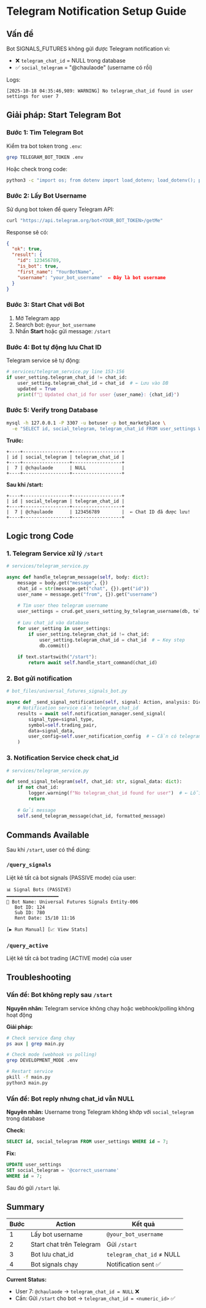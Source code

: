 # Telegram Notification Setup Guide

## Vấn đề
Bot SIGNALS_FUTURES không gửi được Telegram notification vì:
- ❌ `telegram_chat_id` = NULL trong database
- ✅ `social_telegram` = "@chaulaode" (username có rồi)

Logs:
```
[2025-10-18 04:35:46,989: WARNING] No telegram_chat_id found in user settings for user 7
```

## Giải pháp: Start Telegram Bot

### Bước 1: Tìm Telegram Bot
Kiểm tra bot token trong `.env`:
```bash
grep TELEGRAM_BOT_TOKEN .env
```

Hoặc check trong code:
```bash
python3 -c "import os; from dotenv import load_dotenv; load_dotenv(); print(os.getenv('TELEGRAM_BOT_TOKEN'))"
```

### Bước 2: Lấy Bot Username
Sử dụng bot token để query Telegram API:
```bash
curl "https://api.telegram.org/bot<YOUR_BOT_TOKEN>/getMe"
```

Response sẽ có:
```json
{
  "ok": true,
  "result": {
    "id": 123456789,
    "is_bot": true,
    "first_name": "YourBotName",
    "username": "your_bot_username"  ← Đây là bot username
  }
}
```

### Bước 3: Start Chat với Bot
1. Mở Telegram app
2. Search bot: `@your_bot_username`
3. Nhấn **Start** hoặc gửi message: `/start`

### Bước 4: Bot tự động lưu Chat ID
Telegram service sẽ tự động:
```python
# services/telegram_service.py line 153-156
if user_setting.telegram_chat_id != chat_id:
    user_setting.telegram_chat_id = chat_id  # ← Lưu vào DB
    updated = True
    print(f"📱 Updated chat_id for user {user_name}: {chat_id}")
```

### Bước 5: Verify trong Database
```bash
mysql -h 127.0.0.1 -P 3307 -u botuser -p bot_marketplace \
  -e "SELECT id, social_telegram, telegram_chat_id FROM user_settings WHERE id = 7;"
```

**Trước:**
```
+----+-----------------+------------------+
| id | social_telegram | telegram_chat_id |
+----+-----------------+------------------+
|  7 | @chạulaode      | NULL             |
+----+-----------------+------------------+
```

**Sau khi /start:**
```
+----+-----------------+------------------+
| id | social_telegram | telegram_chat_id |
+----+-----------------+------------------+
|  7 | @chạulaode      | 123456789        |  ← Chat ID đã được lưu!
+----+-----------------+------------------+
```

## Logic trong Code

### 1. Telegram Service xử lý `/start`
```python
# services/telegram_service.py

async def handle_telegram_message(self, body: dict):
    message = body.get("message", {})
    chat_id = str(message.get("chat", {}).get("id"))
    user_name = message.get("from", {}).get("username")
    
    # Tìm user theo telegram username
    user_settings = crud.get_users_setting_by_telegram_username(db, telegram_username=user_name)
    
    # Lưu chat_id vào database
    for user_setting in user_settings:
        if user_setting.telegram_chat_id != chat_id:
            user_setting.telegram_chat_id = chat_id  # ← Key step
            db.commit()
    
    if text.startswith("/start"):
        return await self.handle_start_command(chat_id)
```

### 2. Bot gửi notification
```python
# bot_files/universal_futures_signals_bot.py

async def _send_signal_notification(self, signal: Action, analysis: Dict):
    # Notification service cần telegram_chat_id
    results = await self.notification_manager.send_signal(
        signal_type=signal_type,
        symbol=self.trading_pair,
        data=signal_data,
        user_config=self.user_notification_config  # ← Cần có telegram_chat_id
    )
```

### 3. Notification Service check chat_id
```python
# services/telegram_service.py

def send_signal_telegram(self, chat_id: str, signal_data: dict):
    if not chat_id:
        logger.warning(f"No telegram_chat_id found for user")  # ← Lỗi này!
        return
    
    # Gửi message
    self.send_telegram_message(chat_id, formatted_message)
```

## Commands Available

Sau khi `/start`, user có thể dùng:

### `/query_signals`
Liệt kê tất cả bot signals (PASSIVE mode) của user:
```
📊 Signal Bots (PASSIVE)
━━━━━━━━━━━━━━━━━━━
🤖 Bot Name: Universal Futures Signals Entity-006
   Bot ID: 124
   Sub ID: 780
   Rent Date: 15/10 11:16
   
[▶️ Run Manual] [📈 View Stats]
```

### `/query_active`
Liệt kê tất cả bot trading (ACTIVE mode) của user

## Troubleshooting

### Vấn đề: Bot không reply sau `/start`
**Nguyên nhân:** Telegram service không chạy hoặc webhook/polling không hoạt động

**Giải pháp:**
```bash
# Check service đang chạy
ps aux | grep main.py

# Check mode (webhook vs polling)
grep DEVELOPMENT_MODE .env

# Restart service
pkill -f main.py
python3 main.py
```

### Vấn đề: Bot reply nhưng chat_id vẫn NULL
**Nguyên nhân:** Username trong Telegram không khớp với `social_telegram` trong database

**Check:**
```sql
SELECT id, social_telegram FROM user_settings WHERE id = 7;
```

**Fix:**
```sql
UPDATE user_settings 
SET social_telegram = '@correct_username' 
WHERE id = 7;
```

Sau đó gửi `/start` lại.

## Summary

| Bước | Action | Kết quả |
|------|--------|---------|
| 1 | Lấy bot username | `@your_bot_username` |
| 2 | Start chat trên Telegram | Gửi `/start` |
| 3 | Bot lưu chat_id | `telegram_chat_id` ≠ NULL |
| 4 | Bot signals chạy | Notification sent ✅ |

**Current Status:**
- User 7: `@chạulaode` → `telegram_chat_id = NULL` ❌
- Cần: Gửi `/start` cho bot → `telegram_chat_id = <numeric_id>` ✅

